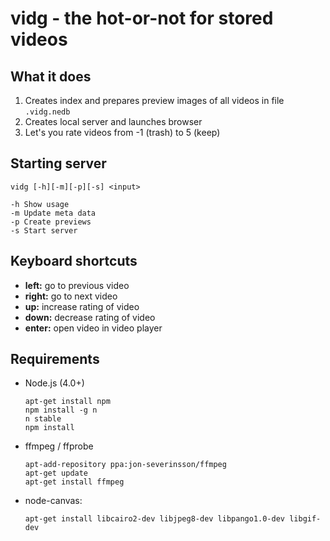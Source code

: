 vidg - the hot-or-not for stored videos
=======================================

## What it does

1. Creates index and prepares preview images of all videos in file `.vidg.nedb`
2. Creates local server and launches browser
3. Let's you rate videos from -1 (trash) to 5 (keep)

## Starting server

```
vidg [-h][-m][-p][-s] <input>

-h Show usage
-m Update meta data
-p Create previews
-s Start server
```

## Keyboard shortcuts

- **left:** go to previous video
- **right:** go to next video
- **up:** increase rating of video
- **down:** decrease rating of video
- **enter:** open video in video player

## Requirements

- Node.js (4.0+)

  ```
  apt-get install npm
  npm install -g n
  n stable
  npm install
  ```

- ffmpeg / ffprobe

  ```
  apt-add-repository ppa:jon-severinsson/ffmpeg
  apt-get update
  apt-get install ffmpeg
  ```

- node-canvas:

  ```
  apt-get install libcairo2-dev libjpeg8-dev libpango1.0-dev libgif-dev
  ```
